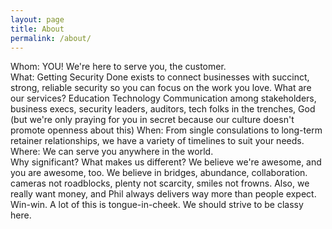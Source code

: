 ```yaml
---
layout: page
title: About
permalink: /about/
---
```


Whom:  YOU!  We're here to serve you, the customer.  
What:  Getting Security Done exists to connect businesses with succinct, strong, reliable security so you can focus on the work you love.
  What are our services?
      Education
      Technology
      Communication among stakeholders, business execs, security leaders, auditors, tech folks in the trenches, God (but we're only praying for you in secret because our culture doesn't promote openness about this)
When:  From single consulations to long-term retainer relationships, we have a variety of timelines to suit your needs.
Where:  We can serve you anywhere in the world.  
Why significant?  What makes us different?  We believe we're awesome, and you are awesome, too.  We believe in bridges, abundance, collaboration.  cameras not roadblocks, plenty not scarcity, smiles not frowns.  Also, we really want money, and Phil always delivers way more than people expect.  Win-win.  A lot of this is tongue-in-cheek.  We should strive to be classy here.
